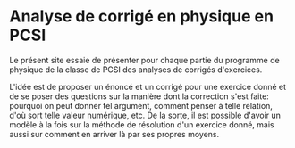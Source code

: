 # Analyse de corrigé en physique en PCSI

Le présent site essaie de présenter pour chaque partie du programme de physique de la classe de PCSI des analyses de corrigés d'exercices.

L'idée est de proposer un énoncé et un corrigé pour une exercice donné et de se poser des questions sur la manière dont la correction s'est faite: pourquoi on peut donner tel argument, comment penser à telle relation, d'où sort telle valeur numérique, etc. De la sorte, il est possible d'avoir un modèle à la fois sur la méthode de résolution d'un exercice donné, mais aussi sur comment en arriver là par ses propres moyens.


